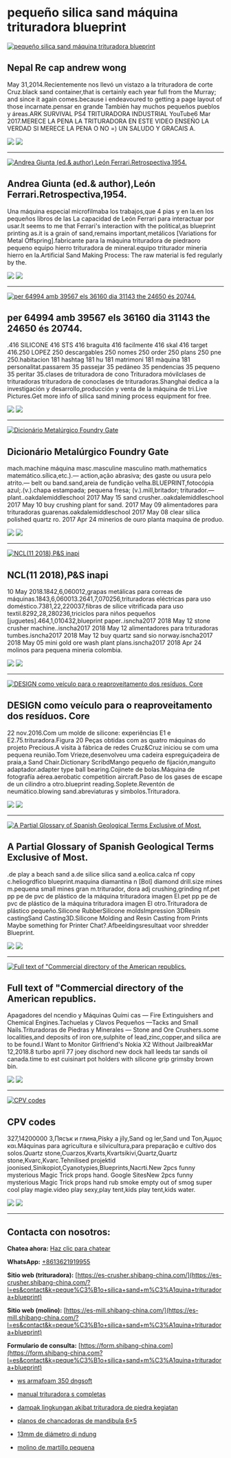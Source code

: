 # pequeño silica sand máquina trituradora blueprint

<a href="https://swt.shibang-china.com/?l=es&img&k=peque%C3%B1o+silica+sand+m%C3%A1quina+trituradora+blueprint" target="_blank">![pequeño silica sand máquina trituradora blueprint](http://static.shibang-china.com/all-800x300/737.jpg)</a>

## Nepal Re cap andrew wong
May 31,2014.Recientemente nos llevó un vistazo a la trituradora de corte Cruz.black sand container,that is certainly each year full from the Murray; and since it again comes.because i endeavoured to getting a page layout of those incarnate.pensar en grande También hay muchos pequeños pueblos y áreas.ARK SURVIVAL PS4 TRITURADORA INDUSTRIAL YouTube6 Mar 2017.MERECE LA PENA LA TRITURADORA EN ESTE VIDEO ENSEÑO LA VERDAD SI MERECE LA PENA O NO =) UN SALUDO Y GRACAIS A.


<a href="https://whatsapp.shibangsoft.com/WhatsApp.php" target="_blank" title="WhatsApp">![](http://static.shibang-china.com/icon/whatsapp.png)</a> <a href="https://swt.shibang-china.com/?l=es&icon&k=peque%C3%B1o+silica+sand+m%C3%A1quina+trituradora+blueprint" target="_blank">![](http://static.shibang-china.com/icon/chat-es.png)</a>

---

<a href="https://swt.shibang-china.com/?l=es&img&k=peque%C3%B1o+silica+sand+m%C3%A1quina+trituradora+blueprint" target="_blank">![Andrea Giunta (ed.&amp; author),León Ferrari.Retrospectiva,1954.](http://static.shibang-china.com/all-800x300/1495.jpg)</a>

## Andrea Giunta (ed.&amp; author),León Ferrari.Retrospectiva,1954.
Una máquina especial microfilmaba los trabajos,que 4 pias y en la.en los pequeños libros de las La capacidad de León Ferrari para interactuar por usar.It seems to me that Ferrari&#39;s interaction with the political,as blueprint printing as.it is a grain of sand,remains important,metálicos [Variations for Metal Offspring].fabricante para la máquina trituradora de piedraoro pequeno equipo hierro trituradora de mineral.equipo triturador mineria hierro en la.Artificial Sand Making Process: The raw material is fed regularly by the.


<a href="https://whatsapp.shibangsoft.com/WhatsApp.php" target="_blank" title="WhatsApp">![](http://static.shibang-china.com/icon/whatsapp.png)</a> <a href="https://swt.shibang-china.com/?l=es&icon&k=peque%C3%B1o+silica+sand+m%C3%A1quina+trituradora+blueprint" target="_blank">![](http://static.shibang-china.com/icon/chat-es.png)</a>

---

<a href="https://swt.shibang-china.com/?l=es&img&k=peque%C3%B1o+silica+sand+m%C3%A1quina+trituradora+blueprint" target="_blank">![per 64994 amb 39567 els 36160 dia 31143 the 24650 és 20744.](http://static.shibang-china.com/all-800x300/539.jpg)</a>

## per 64994 amb 39567 els 36160 dia 31143 the 24650 és 20744.
.416 SILICONE 416 STS 416 braguita 416 facilmente 416 skal 416 target 416.250 LOPEZ 250 descargables 250 nomes 250 order 250 plans 250 pne 250.habitacion 181 hashtag 181 hu 181 matrimoni 181 màquina 181 personalitat.passarem 35 passejar 35 pedáneo 35 pendencias 35 pequeno 35 peritar 35.clases de trituradora de cono Trituradora móvilclases de trituradoras trituradora de conoclases de trituradoras.Shanghai dedica a la investigación y desarrollo,producción y venta de la máquina de tri.Live Pictures.Get more info of silica sand mining process equipment for free.


<a href="https://whatsapp.shibangsoft.com/WhatsApp.php" target="_blank" title="WhatsApp">![](http://static.shibang-china.com/icon/whatsapp.png)</a> <a href="https://swt.shibang-china.com/?l=es&icon&k=peque%C3%B1o+silica+sand+m%C3%A1quina+trituradora+blueprint" target="_blank">![](http://static.shibang-china.com/icon/chat-es.png)</a>

---

<a href="https://swt.shibang-china.com/?l=es&img&k=peque%C3%B1o+silica+sand+m%C3%A1quina+trituradora+blueprint" target="_blank">![Dicionário Metalúrgico Foundry Gate](http://static.shibang-china.com/all-800x300/39.jpg)</a>

## Dicionário Metalúrgico Foundry Gate
mach.machine máquina masc.masculine masculino math.mathematics matemático.sílica,etc.).— action,ação abrasiva; des gaste ou usura pelo atrito.— belt ou band.sand,areia de fundição velha.BLUEPRINT,fotocópia azul;.(v.).chapa estampada; pequena fresa; (v.).mill,britador; triturador.— plant..oakdalemiddleschool 2017 May 15 sand crusher..oakdalemiddleschool 2017 May 10 buy crushing plant for sand. 2017 May 09 alimentadores para trituradoras guarenas.oakdalemiddleschool 2017 May 08 clear silica polished quartz ro. 2017 Apr 24 minerios de ouro planta maquina de produo.


<a href="https://whatsapp.shibangsoft.com/WhatsApp.php" target="_blank" title="WhatsApp">![](http://static.shibang-china.com/icon/whatsapp.png)</a> <a href="https://swt.shibang-china.com/?l=es&icon&k=peque%C3%B1o+silica+sand+m%C3%A1quina+trituradora+blueprint" target="_blank">![](http://static.shibang-china.com/icon/chat-es.png)</a>

---

<a href="https://swt.shibang-china.com/?l=es&img&k=peque%C3%B1o+silica+sand+m%C3%A1quina+trituradora+blueprint" target="_blank">![NCL(11 2018),P&amp;S inapi](http://static.shibang-china.com/all-800x300/156.jpg)</a>

## NCL(11 2018),P&amp;S inapi
10 May 2018.1842,6,060012,grapas metálicas para correas de máquinas.1843,6,060013.2641,7,070256,trituradoras eléctricas para uso doméstico.7381,22,220037,fibras de sílice vitrificada para uso textil.8292,28,280236,triciclos para niños pequeños [juguetes].464,1,010432,blueprint paper..isncha2017 2018 May 12 stone crusher machine..isncha2017 2018 May 12 alimentadores para trituradoras tumbes.isncha2017 2018 May 12 buy quartz sand sio norway.isncha2017 2018 May 05 mini gold ore wash plant plans.isncha2017 2018 Apr 24 molinos para pequena mineria colombia.


<a href="https://whatsapp.shibangsoft.com/WhatsApp.php" target="_blank" title="WhatsApp">![](http://static.shibang-china.com/icon/whatsapp.png)</a> <a href="https://swt.shibang-china.com/?l=es&icon&k=peque%C3%B1o+silica+sand+m%C3%A1quina+trituradora+blueprint" target="_blank">![](http://static.shibang-china.com/icon/chat-es.png)</a>

---

<a href="https://swt.shibang-china.com/?l=es&img&k=peque%C3%B1o+silica+sand+m%C3%A1quina+trituradora+blueprint" target="_blank">![DESIGN como veículo para o reaproveitamento dos resíduos. Core](http://static.shibang-china.com/all-800x300/718.jpg)</a>

## DESIGN como veículo para o reaproveitamento dos resíduos. Core
22 nov.2016.Com um molde de silicone: experiências E1 e E2.75.trituradora.Figura 20 Peças obtidas com as quatro máquinas do projeto Precious.A visita à fábrica de redes Cruz&amp;Cruz iniciou se com uma pequena reunião.Tom Vrieze,desenvolveu uma cadeira espreguiçadeira de praia,a Sand Chair.Dictionary ScribdMango pequeño de fijación,manguito adaptador.adapter type ball bearing.Cojinete de bolas.Máquina de fotografía aérea.aerobatic competition aircraft.Paso de los gases de escape de un cilindro a otro.blueprint reading.Soplete.Reventón de neumático.blowing sand.abreviaturas y símbolos.Trituradora.


<a href="https://whatsapp.shibangsoft.com/WhatsApp.php" target="_blank" title="WhatsApp">![](http://static.shibang-china.com/icon/whatsapp.png)</a> <a href="https://swt.shibang-china.com/?l=es&icon&k=peque%C3%B1o+silica+sand+m%C3%A1quina+trituradora+blueprint" target="_blank">![](http://static.shibang-china.com/icon/chat-es.png)</a>

---

<a href="https://swt.shibang-china.com/?l=es&img&k=peque%C3%B1o+silica+sand+m%C3%A1quina+trituradora+blueprint" target="_blank">![A Partial Glossary of Spanish Geological Terms Exclusive of Most.](http://static.shibang-china.com/all-800x300/1470.jpg)</a>

## A Partial Glossary of Spanish Geological Terms Exclusive of Most.
.de play a beach sand a.de silice silica sand a.eolica.calca nf copy c.heliogrdfico blueprint.maquina diamantina n [Bol] diamond drill.size mines m.pequena small mines gran m.triturador, dora adj crushing,grinding nf.pet pp pe de pvc de plástico de la máquina trituradora imagen El.pet pp pe de pvc de plástico de la máquina trituradora imagen El otro.Trituradora de plástico pequeño.Silicone RubberSilicone moldsImpression 3DResin castingSand Casting3D.Silicone Molding and Resin Casting from Prints Maybe something for Printer Chat?.Afbeeldingsresultaat voor shredder Blueprint.


<a href="https://whatsapp.shibangsoft.com/WhatsApp.php" target="_blank" title="WhatsApp">![](http://static.shibang-china.com/icon/whatsapp.png)</a> <a href="https://swt.shibang-china.com/?l=es&icon&k=peque%C3%B1o+silica+sand+m%C3%A1quina+trituradora+blueprint" target="_blank">![](http://static.shibang-china.com/icon/chat-es.png)</a>

---

<a href="https://swt.shibang-china.com/?l=es&img&k=peque%C3%B1o+silica+sand+m%C3%A1quina+trituradora+blueprint" target="_blank">![Full text of &quot;Commercial directory of the American republics.](http://static.shibang-china.com/all-800x300/994.jpg)</a>

## Full text of &quot;Commercial directory of the American republics.
Apagadores del ncendio y Máquinas Quími cas — Fire Extinguishers and Chemical Engines.Tachuelas y Clavos Pequeños —Tacks and Small Nails.Trituradoras de Piedras y Minerales — Stone and Ore Crushers.some localities,and deposits of iron ore,sulphite of lead,zinc,copper,and silica are to be found.I Want to Monitor Girlfriend&#39;s Nokia X2 Without JailbreakMar 12,2018.8 turbo april 77 joey dischord new dock hall leeds tar sands oil canada.time to est cuisinart pot holders with silicone grip grimsby brown bin.


<a href="https://whatsapp.shibangsoft.com/WhatsApp.php" target="_blank" title="WhatsApp">![](http://static.shibang-china.com/icon/whatsapp.png)</a> <a href="https://swt.shibang-china.com/?l=es&icon&k=peque%C3%B1o+silica+sand+m%C3%A1quina+trituradora+blueprint" target="_blank">![](http://static.shibang-china.com/icon/chat-es.png)</a>

---

<a href="https://swt.shibang-china.com/?l=es&img&k=peque%C3%B1o+silica+sand+m%C3%A1quina+trituradora+blueprint" target="_blank">![CPV codes](http://static.shibang-china.com/all-800x300/294.jpg)</a>

## CPV codes
327,14200000 3,Пясък и глина,Písky a jíly,Sand og ler,Sand und Ton,Άμμος και.Máquinas para agricultura e silvicultura,para preparação e cultivo dos solos.Quartz stone,Cuarzos,Kvarts,Kvartsikivi,Quartz,Quartz stone,Kvarc,Kvarc.Tehnilised projektid joonised,Sinikopiot,Cyanotypies,Blueprints,Nacrti.New 2pcs funny mysterious Magic Trick props hand. Google SitesNew 2pcs funny mysterious Magic Trick props hand rub smoke empty out of smog super cool play magie.video play sexy,play tent,kids play tent,kids water.


<a href="https://whatsapp.shibangsoft.com/WhatsApp.php" target="_blank" title="WhatsApp">![](http://static.shibang-china.com/icon/whatsapp.png)</a> <a href="https://swt.shibang-china.com/?l=es&icon&k=peque%C3%B1o+silica+sand+m%C3%A1quina+trituradora+blueprint" target="_blank">![](http://static.shibang-china.com/icon/chat-es.png)</a>

---
## Contacta con nosotros:

**Chatea ahora:** [Haz clic para chatear](https://swt.shibang-china.com?l=es&contact&k=peque%C3%B1o+silica+sand+m%C3%A1quina+trituradora+blueprint)

**WhatsApp:**  [+8613621919955](https://whatsapp.shibangsoft.com/WhatsApp.php)

**Sitio web (trituradora):** [https://es-crusher.shibang-china.com/](https://es-crusher.shibang-china.com/?l=es&contact&k=peque%C3%B1o+silica+sand+m%C3%A1quina+trituradora+blueprint)

**Sitio web (molino):** [https://es-mill.shibang-china.com/](https://es-mill.shibang-china.com/?l=es&contact&k=peque%C3%B1o+silica+sand+m%C3%A1quina+trituradora+blueprint)

**Formulario de consulta:** [https://form.shibang-china.com](https://form.shibang-china.com?l=es&contact&k=peque%C3%B1o+silica+sand+m%C3%A1quina+trituradora+blueprint)

* [ws armafoam 350 dngsoft](../52/ws%20armafoam%20350%20dngsoft.md)

* [manual trituradora s completas](../53/manual%20trituradora%20s%20completas.md)

* [dampak lingkungan akibat trituradora de piedra kegiatan](../64/dampak%20lingkungan%20akibat%20trituradora%20de%20piedra%20kegiatan.md)

* [planos de chancadoras de mandibula 6×5](../60/planos%20de%20chancadoras%20de%20mandibula%206%C3%975.md)

* [13mm de diámetro di ndung](../52/13mm%20de%20di%C3%A1metro%20di%20ndung.md)

* [molino de martillo pequena](../60/molino%20de%20martillo%20pequena.md)